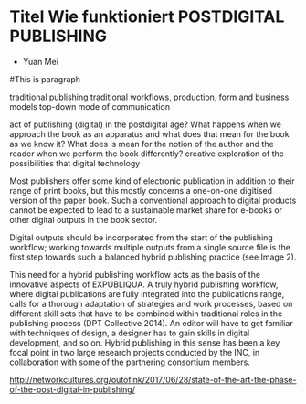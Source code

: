 # Titel Wie funktioniert POSTDIGITAL PUBLISHING 
* Yuan Mei 

#This is paragraph

traditional publishing
traditional workflows, production, form and business models
top-down mode of communication 

act of publishing (digital) in the postdigital age?
What happens when we approach the book as an apparatus and what does that mean for the book as we know it? What does is mean for the notion of the author and the reader when we perform the book differently?
creative exploration of the possibilities that digital technology 

Most publishers offer some kind of electronic publication in addition to their range of print books, but this mostly concerns a one-on-one digitised version of the paper book. Such a conventional approach to digital products cannot be expected to lead to a sustainable market share for e-books or other digital outputs in the book sector. 

Digital outputs should be incorporated from the start of the publishing workflow; working towards multiple outputs from a single source file is the first step towards such a balanced hybrid publishing practice (see Image 2).

This need for a hybrid publishing workflow acts as the basis of the innovative aspects of EXPUBLIQUA. A truly hybrid publishing workflow, where digital publications are fully integrated into the publications range, calls for a thorough adaptation of strategies and work processes, based on different skill sets that have to be combined within traditional roles in the publishing process (DPT Collective 2014). An editor will have to get familiar with techniques of design, a designer has to gain skills in digital development, and so on. Hybrid publishing in this sense has been a key focal point in two large research projects conducted by the INC, in collaboration with some of the partnering consortium members.




http://networkcultures.org/outofink/2017/06/28/state-of-the-art-the-phase-of-the-post-digital-in-publishing/
